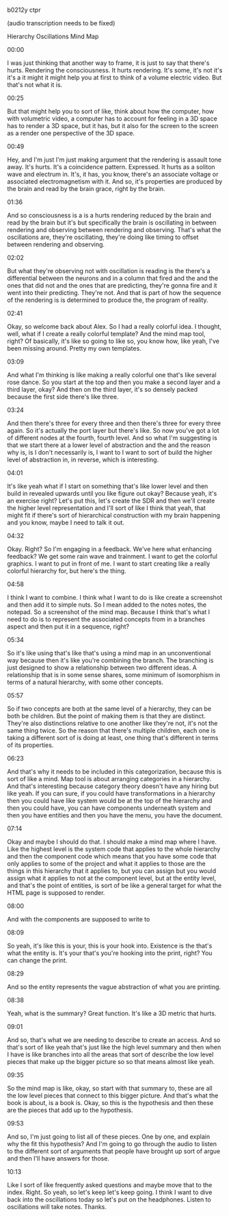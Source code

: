 b0212y ctpr

(audio transcription needs to be fixed)

Hierarchy Oscillations Mind Map

00:00

I was just thinking that another way to frame, it is just to say that there's hurts. Rendering the consciousness. It hurts rendering. It's some, it's not it's it's a it might it might help you at first to think of a volume electric video. But that's not what it is.

00:25

But that might help you to sort of like, think about how the computer, how with volumetric video, a computer has to account for feeling in a 3D space has to render a 3D space, but it has, but it also for the screen to the screen as a render one perspective of the 3D space.

00:49

Hey, and I'm just I'm just making argument that the rendering is assault tone away. It's hurts. It's a coincidence pattern. Expressed. It hurts as a soliton wave and electrum in. It's, it has, you know, there's an associate voltage or associated electromagnetism with it. And so, it's properties are produced by the brain and read by the brain grace, right by the brain.

01:36

And so consciousness is a is a hurts rendering reduced by the brain and read by the brain but it's but specifically the brain is oscillating in between rendering and observing between rendering and observing. That's what the oscillations are, they're oscillating, they're doing like timing to offset between rendering and observing.

02:02

But what they're observing not with oscillation is reading is the there's a differential between the neurons and in a column that fired and the and the ones that did not and the ones that are predicting, they're gonna fire and it went into their predicting. They're not. And that is part of how the sequence of the rendering is is determined to produce the, the program of reality.

02:41

Okay, so welcome back about Alex. So I had a really colorful idea. I thought, well, what if I create a really colorful template? And the mind map tool, right? Of basically, it's like so going to like so, you know how, like yeah, I've been missing around. Pretty my own templates.

03:09

And what I'm thinking is like making a really colorful one that's like several rose dance. So you start at the top and then you make a second layer and a third layer, okay? And then on the third layer, it's so densely packed because the first side there's like three.

03:24

And then there's three for every three and then there's three for every three again. So it's actually the port layer but there's like. So now you've got a lot of different nodes at the fourth, fourth level. And so what I'm suggesting is that we start there at a lower level of abstraction and the and the reason why is, is I don't necessarily is, I want to I want to sort of build the higher level of abstraction in, in reverse, which is interesting.

04:01

It's like yeah what if I start on something that's like lower level and then build in revealed upwards until you like figure out okay? Because yeah, it's an exercise right? Let's put this, let's create the SDR and then we'll create the higher level representation and I'll sort of like I think that yeah, that might fit if there's sort of hierarchical construction with my brain happening and you know, maybe I need to talk it out.

04:32

Okay. Right? So I'm engaging in a feedback. We've here what enhancing feedback? We get some rain wave and trainment. I want to get the colorful graphics. I want to put in front of me. I want to start creating like a really colorful hierarchy for, but here's the thing.

04:58

I think I want to combine. I think what I want to do is like create a screenshot and then add it to simple nuts. So I mean added to the notes notes, the notepad. So a screenshot of the mind map. Because I think that's what I need to do is to represent the associated concepts from in a branches aspect and then put it in a sequence, right?

05:34

So it's like using that's like that's using a mind map in an unconventional way because then it's like you're combining the branch. The branching is just designed to show a relationship between two different ideas. A relationship that is in some sense shares, some minimum of isomorphism in terms of a natural hierarchy, with some other concepts.

05:57

So if two concepts are both at the same level of a hierarchy, they can be both be children. But the point of making them is that they are distinct. They're also distinctions relative to one another like they're not, it's not the same thing twice. So the reason that there's multiple children, each one is taking a different sort of is doing at least, one thing that's different in terms of its properties.

06:23

And that's why it needs to be included in this categorization, because this is sort of like a mind. Map tool is about arranging categories in a hierarchy. And that's interesting because category theory doesn't have any hiring but like yeah. If you can sure, if you could have transformations in a hierarchy then you could have like system would be at the top of the hierarchy and then you could have, you can have components underneath system and then you have entities and then you have the menu, you have the document.

07:14

Okay and maybe I should do that. I should make a mind map where I have. Like the highest level is the system code that applies to the whole hierarchy and then the component code which means that you have some code that only applies to some of the project and what it applies to those are the things in this hierarchy that it applies to, but you can assign but you would assign what it applies to not at the component level, but at the entity level, and that's the point of entities, is sort of be like a general target for what the HTML page is supposed to render.

08:00

And with the components are supposed to write to

08:09

So yeah, it's like this is your, this is your hook into. Existence is the that's what the entity is. It's your that's you're hooking into the print, right? You can change the print.

08:29

And so the entity represents the vague abstraction of what you are printing.

08:38

Yeah, what is the summary? Great function. It's like a 3D metric that hurts.

09:01

And so, that's what we are needing to describe to create an access. And so that's sort of like yeah that's just like the high level summary and then when I have is like branches into all the areas that sort of describe the low level pieces that make up the bigger picture so so that means almost like yeah.

09:35

So the mind map is like, okay, so start with that summary to, these are all the low level pieces that connect to this bigger picture. And that's what the book is about, is a book is. Okay, so this is the hypothesis and then these are the pieces that add up to the hypothesis.

09:53

And so, I'm just going to list all of these pieces. One by one, and explain why the fit this hypothesis? And I'm going to go through the audio to listen to the different sort of arguments that people have brought up sort of argue and then I'll have answers for those.

10:13

Like I sort of like frequently asked questions and maybe move that to the index. Right. So yeah, so let's keep let's keep going. I think I want to dive back into the oscillations today so let's put on the headphones. Listen to oscillations will take notes. Thanks.